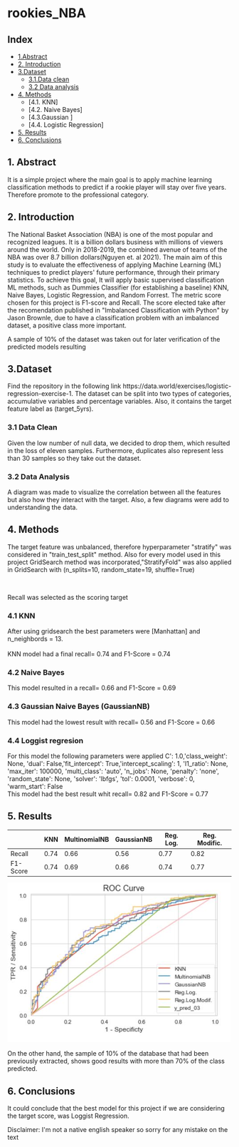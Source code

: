 # rookies_NBA

## Index

- [1.Abstract](#abs)
- [2. Introduction](#intro)
- [3.Dataset](#data)
  - [3.1.Data clean](#data_clean)
  - [3.2 Data analysis](#data_analysis)
- [4. Methods](#methods)
  - [4.1. KNN]
  - [4.2. Naive Bayes]
  - [4.3.Gaussian ]
  - [4.4. Logistic Regression]
- [5. Results](#result)
- [6. Conclusions](#conclusiones)

<a id="abs"> </a>

<h2> 1. Abstract </h2>
<p style="font:10px"> It is a simple project where the main goal is to apply machine learning classification methods to predict if a rookie player will stay over five years. Therefore promote to the professional category.</p>

<a id="intro"></a>

<h2> 2. Introduction </h2>
<p>The National Basket Association (NBA) is one of the most popular and recognized leagues. It is a billion dollars business with millions of viewers around the world. Only in 2018-2019, the combined avenue of teams of the NBA was over 8.7 billion dollars(Nguyen et. al 2021). The main aim of this study is to evaluate the effectiveness of applying Machine Learning (ML) techniques to predict players' future performance, through their primary statistics. To achieve this goal, It will apply basic supervised classification ML methods, such as Dummies Classifier (for establishing a baseline) KNN, Naive Bayes, Logistic Regression, and Random Forrest. The metric score chosen for this project is F1-score and Recall. The score elected take after the recomendation published in "Imbalanced Classification with Python" by Jason Brownle, due to have a classification problem with an imbalanced dataset, a positive class more important.</p>
<p> A sample of 10% of the dataset was taken out for later verification of the predicted models resulting </p>

<a id="data"></a>

<h2>3.Dataset</h2>
Find the repository in the following link https://data.world/exercises/logistic-regression-exercise-1. The dataset can be split into two types of categories, accumulative variables and percentage variables. Also, it contains the target feature label as (target_5yrs).
<a id="data_clean"></a>
<h3> 3.1 Data Clean</h3>
Given the low number of null data, we decided to drop them, which resulted in the loss of eleven samples. Furthermore, duplicates also represent less than 30 samples so they take out the dataset.
<a id="data_analysis"></a>
<h3> 3.2 Data Analysis</h3>
A diagram was made to visualize the correlation between all the features but also how they interact with the target. Also, a few diagrams were add to understanding the data.

<a id="methods"></a>

<h2> 4. Methods </h2>
<p>The target feature was unbalanced, therefore hyperparameter  "stratify" was considered in  "train_test_split" method. Also for every model used in this project GridSearch method was incorporated,"StratifyFold" was also applied in GridSearch with (n_splits=10, random_state=19, shuffle=True) </p><br>

<p>Recall was selected as the scoring target </p>

<a></a>

<h3> 4.1 KNN</h3>
After using gridsearch the best parameters were [Manhattan] and n_neighbords = 13.<br>
<br>
KNN model had a final recall= 0.74 and F1-Score = 0.74

<h3> 4.2 Naive Bayes</h3>
This model resulted in a recall= 0.66 and F1-Score = 0.69<br>

<h3> 4.3 Gaussian Naive Bayes (GaussianNB)</h3>
This model had the lowest result with recall= 0.56 and F1-Score = 0.66 <br>

<h3> 4.4 Loggist regresion</h3>
For this model the following parameters were applied C': 1.0,'class_weight': None,
 'dual': False,'fit_intercept': True,'intercept_scaling': 1, 'l1_ratio': None,
 'max_iter': 100000, 'multi_class': 'auto', 'n_jobs': None, 'penalty': 'none',
 'random_state': None, 'solver': 'lbfgs', 'tol': 0.0001, 'verbose': 0, 'warm_start': False <br>
This model had the best result whit recall= 0.82 and F1-Score = 0.77 <br>

<h2> 5. Results </h2>

|          | KNN  | MultinomialNB | GaussianNB | Reg. Log. | Reg. Modific. |
| -------- | ---- | ------------- | ---------- | --------- | ------------- |
| Recall   | 0.74 | 0.66          | 0.56       | 0.77      | 0.82          |
| F1-Score | 0.74 | 0.69          | 0.66       | 0.74      | 0.77          |

![roc curve](roc_curve.jpg)

On the other hand, the sample of 10% of the database that had been previously extracted, shows good results with more than 70% of the class predicted.

<h2> 6. Conclusions </h2>
It could conclude that the best model for this project if we are considering the target score, was Loggist Regression.

<p>Disclaimer: I'm not a native english speaker so sorry for any mistake on the text </p>
